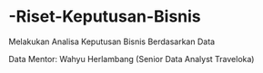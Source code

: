 # -Riset-Keputusan-Bisnis
Melakukan Analisa Keputusan Bisnis Berdasarkan Data

Data Mentor: Wahyu Herlambang (Senior Data Analyst Traveloka)
